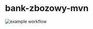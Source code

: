 # bank-zbozowy-mvn
![example workflow](https://github.com/<user>/<repo>/actions/workflows/<file>/badge.svg)

